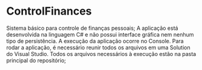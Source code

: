 ControlFinances
===============
Sistema básico para controle de finanças pessoais;
	A aplicação está desenvolvida na linguagem C# e não possui interface gráfica nem nenhum tipo de persistência.
	A execução da aplicação ocorre no Console.
	Para rodar a aplicação, é necessário reunir todos os arquivos em uma Solution do Visual Studio.
	Todos os arquivos necessários à execução estão na pasta principal do repositório;

  


